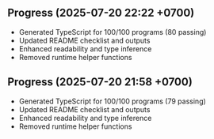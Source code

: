 ## Progress (2025-07-20 22:22 +0700)
- Generated TypeScript for 100/100 programs (80 passing)
- Updated README checklist and outputs
- Enhanced readability and type inference
- Removed runtime helper functions

## Progress (2025-07-20 21:58 +0700)
- Generated TypeScript for 100/100 programs (79 passing)
- Updated README checklist and outputs
- Enhanced readability and type inference
- Removed runtime helper functions
